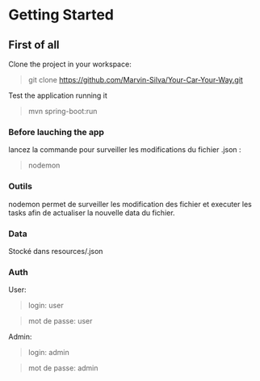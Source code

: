 # Getting Started

## First of all
Clone the project in your workspace:
> git clone https://github.com/Marvin-Silva/Your-Car-Your-Way.git

Test the application running it
> mvn spring-boot:run

### Before lauching the app
lancez la commande pour surveiller les modifications du fichier .json : 
> nodemon

### Outils
nodemon permet de surveiller les modification des fichier et executer les tasks afin de actualiser la nouvelle data du fichier.

### Data
Stocké dans resources/.json

### Auth
User:
> login: user

> mot de passe: user

Admin:
>login: admin

>mot de passe: admin
